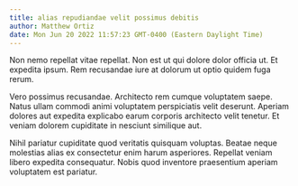 ```yaml
---
title: alias repudiandae velit possimus debitis
author: Matthew Ortiz
date: Mon Jun 20 2022 11:57:23 GMT-0400 (Eastern Daylight Time)
---
```

Non nemo repellat vitae repellat. Non est ut qui dolore dolor officia ut. Et expedita ipsum. Rem recusandae iure at dolorum ut optio quidem fuga rerum.

 Vero possimus recusandae. Architecto rem cumque voluptatem saepe. Natus ullam commodi animi voluptatem perspiciatis velit deserunt. Aperiam dolores aut expedita explicabo earum corporis architecto velit tenetur. Et veniam dolorem cupiditate in nesciunt similique aut.

 Nihil pariatur cupiditate quod veritatis quisquam voluptas. Beatae neque molestias alias ex consectetur enim harum asperiores. Repellat veniam libero expedita consequatur. Nobis quod inventore praesentium aperiam voluptatem est pariatur.